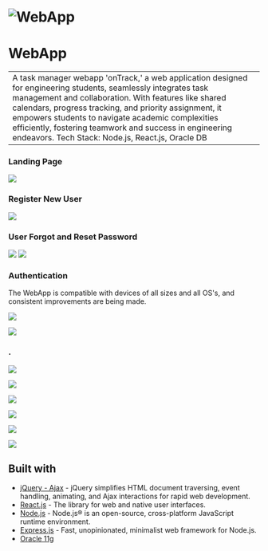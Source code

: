 # ![WebApp](https://github.com/mpat247/onTrack/blob/main/images/1.jpg)
# WebApp
<table>
<tr>
<td>
  A task manager webapp
  'onTrack,' a web application designed for engineering students, seamlessly integrates task management and collaboration. With features like shared calendars, progress tracking, and priority assignment, it empowers students to navigate academic complexities efficiently, fostering teamwork and success in engineering endeavors.
  Tech Stack: Node.js, React.js, Oracle DB
</td>
</tr>
</table>

### Landing Page
![](https://github.com/mpat247/onTrack/blob/main/images/70173e1da66e8ff31a4a755dae0e43ac2257affa.jpg)

### Register New User
![](https://github.com/mpat247/onTrack/blob/main/images/b588788951cb96f225893ab92dfd22de349c7f34.jpg)

### User Forgot and Reset Password
![](https://github.com/mpat247/onTrack/blob/main/images/c177dcdfb12b08c5a38d9177042f7a831fa7e8f2.jpg)
![](https://github.com/mpat247/onTrack/blob/main/images/146bb3b15a6ce5401d03cadddcb66bdfb5eafbaa.jpg)

### Authentication
The WebApp is compatible with devices of all sizes and all OS's, and consistent improvements are being made.

![](https://github.com/mpat247/onTrack/blob/main/images/3ac5d778c38f68043a4ab3f597e8a532fe9001c4.jpg)

![](https://github.com/mpat247/onTrack/blob/main/images/d50b23cf49fef387e176f5afd55150d76074cb32.jpg)

### .
![](https://github.com/mpat247/onTrack/blob/main/images/9dfa64f69e55c1a7f5862acf65acfbb35e4670b7.jpg)

![](https://github.com/mpat247/onTrack/blob/main/images/a9933fad50498a4a25ad5915d106d2fdce7eba99.jpg)

![](https://github.com/mpat247/onTrack/blob/main/images/34377daea6b1c9ea803ddc8b23297dc8e2e34653.jpg)

![](https://github.com/mpat247/onTrack/blob/main/images/3886b42b650a30ef9b08db7c9998c5371680114c.jpg)

![](https://github.com/mpat247/onTrack/blob/main/images/1994f2b10da8315f49a016bdfe6925805f4b4044.jpg)

![](https://github.com/mpat247/onTrack/blob/main/images/0422785ba0f3e67492ad439808095d6f6e2c8d62.jpg)



## Built with 

- [jQuery - Ajax](http://www.w3schools.com/jquery/jquery_ref_ajax.asp) - jQuery simplifies HTML document traversing, event handling, animating, and Ajax interactions for rapid web development.
- [React.js](https://react.dev/) - The library for web and native user interfaces.
- [Node.js](https://nodejs.org/en) - Node.js® is an open-source, cross-platform JavaScript runtime environment.
- [Express.js](https://expressjs.com/) - Fast, unopinionated, minimalist web framework for Node.js.
- [Oracle 11g](https://docs.oracle.com/cd/E11882_01/index.htm)



